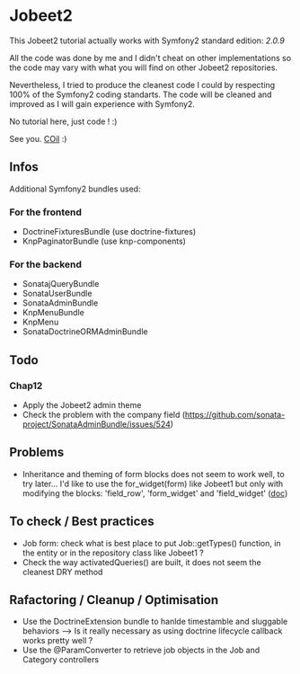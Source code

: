 Jobeet2
=======

This Jobeet2 tutorial actually works with Symfony2 standard edition: *2.0.9*

All the code was done by me and I didn't cheat on other implementations so the code
may vary with what you will find on other Jobeet2 repositories.

Nevertheless, I tried to produce the cleanest code I could by respecting 100%
of the Symfony2 coding standarts. The code will be cleaned and improved as
I will gain experience with Symfony2.

No tutorial here, just code ! :)

See you. [COil](http://www.strangebuzz.com) :)


Infos
-----

Additional Symfony2 bundles used:

### For the frontend

* DoctrineFixturesBundle (use doctrine-fixtures)
* KnpPaginatorBundle (use knp-components)

### For the backend

* SonatajQueryBundle
* SonataUserBundle
* SonataAdminBundle
* KnpMenuBundle
* KnpMenu
* SonataDoctrineORMAdminBundle


Todo
----

### Chap12
* Apply the Jobeet2 admin theme
* Check the problem with the company field (https://github.com/sonata-project/SonataAdminBundle/issues/524)


Problems
--------

* Inheritance and theming of form blocks does not seem to work well, to try later...
  I'd like to use the for_widget(form) like Jobeet1 but only with modifying the blocks:
  'field_row', 'form_widget' and 'field_widget' ([doc](http://symfony.com/doc/current/cookbook/form/form_customization.html))


To check / Best practices
-------------------------

* Job form: check what is best place to put Job::getTypes() function, in the entity
  or in the repository class like Jobeet1 ?
* Check the way activatedQueries() are built, it does not seem the cleanest DRY method


Rafactoring / Cleanup / Optimisation
------------------------------------

* Use the DoctrineExtension bundle to hanlde timestamble and sluggable behaviors
  --> Is it really necessary as using doctrine lifecycle callback works pretty well ?
* Use the @ParamConverter to retrieve job objects in the Job and Category controllers

